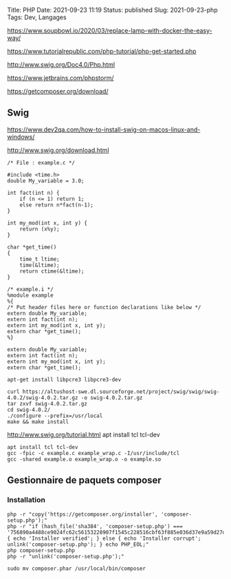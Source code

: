 Title: PHP
Date: 2021-09-23 11:19
Status: published
Slug: 2021-09-23-php
Tags: Dev, Langages

<https://www.soupbowl.io/2020/03/replace-lamp-with-docker-the-easy-way/>

<https://www.tutorialrepublic.com/php-tutorial/php-get-started.php>

<http://www.swig.org/Doc4.0/Php.html>

<https://www.jetbrains.com/phpstorm/>

<https://getcomposer.org/download/>


## Swig

<https://www.dev2qa.com/how-to-install-swig-on-macos-linux-and-windows/>

<http://www.swig.org/download.html>

```
/* File : example.c */

#include <time.h>
double My_variable = 3.0;

int fact(int n) {
    if (n <= 1) return 1;
    else return n*fact(n-1);
}

int my_mod(int x, int y) {
    return (x%y);
}

char *get_time()
{
    time_t ltime;
    time(&ltime);
    return ctime(&ltime);
}
```

```
/* example.i */
%module example
%{
/* Put header files here or function declarations like below */
extern double My_variable;
extern int fact(int n);
extern int my_mod(int x, int y);
extern char *get_time();
%}

extern double My_variable;
extern int fact(int n);
extern int my_mod(int x, int y);
extern char *get_time();
```

    apt-get install libpcre3 libpcre3-dev

    curl https://altushost-swe.dl.sourceforge.net/project/swig/swig/swig-4.0.2/swig-4.0.2.tar.gz -o swig-4.0.2.tar.gz
    tar zxvf swig-4.0.2.tar.gz
    cd swig-4.0.2/
    ./configure --prefix=/usr/local
    make && make install
    
<http://www.swig.org/tutorial.html>
apt install tcl tcl-dev

    apt install tcl tcl-dev
    gcc -fpic -c example.c example_wrap.c -I/usr/include/tcl
    gcc -shared example.o example_wrap.o -o example.so
## Gestionnaire de paquets composer

### Installation

    php -r "copy('https://getcomposer.org/installer', 'composer-setup.php');"
    php -r "if (hash_file('sha384', 'composer-setup.php') === '756890a4488ce9024fc62c56153228907f1545c228516cbf63f885e036d37e9a59d27d63f46af1d4d07ee0f76181c7d3') { echo 'Installer verified'; } else { echo 'Installer corrupt'; unlink('composer-setup.php'); } echo PHP_EOL;"
    php composer-setup.php
    php -r "unlink('composer-setup.php');"

    sudo mv composer.phar /usr/local/bin/composer

